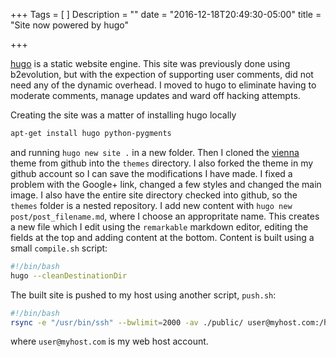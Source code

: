 +++
Tags = [
]
Description = ""
date = "2016-12-18T20:49:30-05:00"
title = "Site now powered by hugo"

+++

[hugo](https://gohugo.io/) is a static website engine.  This site was previously done using b2evolution, but with the expection of supporting user comments, did not need any of the dynamic overhead.  I moved to hugo to eliminate having to moderate comments, manage updates and ward off hacking attempts.<!--more-->

Creating the site was a matter of installing hugo locally
```bash
apt-get install hugo python-pygments
```
 and running `hugo new site .` in a new folder.
Then I cloned the [vienna](https://github.com/keichi/vienna) theme from github into the `themes` directory.  I also forked the theme in my github account so I can save the modifications I have made.  I fixed a problem with the Google+ link, changed a few styles and changed the main image.
I also have the entire site directory checked into github, so the `themes` folder is a nested repository.
I add new content with `hugo new post/post_filename.md`, where I choose an appropritate name.  This creates a new file which I edit using the `remarkable` markdown editor, editing the fields at the top and adding content at the bottom.
Content is built using a small `compile.sh` script:
```bash
#!/bin/bash
hugo --cleanDestinationDir
```
The built site is pushed to my host using another script, `push.sh`:
```bash
#!/bin/bash
rsync -e "/usr/bin/ssh" --bwlimit=2000 -av ./public/ user@myhost.com:/home/.../rainshowers.org/
```
where `user@myhost.com` is my web host account.
